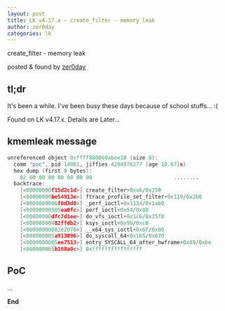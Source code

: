 ```yaml
---
layout: post
title: LK v4.17.x - create_filter - memory leak
author: zer0day
categories: lk
---
```


create_filter - memory leak

posted & found by [zer0day](https://kozistr.github.io/)

## tl;dr

It's been a while. I've been busy these days because of school stuffs... :(

Found on LK v4.17.x. Details are Later...

## kmemleak message

```c
unreferenced object 0xffff880069abee18 (size 8):
  comm "poc", pid 14081, jiffies 4294976277 (age 10.671s)
  hex dump (first 8 bytes):
    02 00 00 00 00 00 00 00                          ........
  backtrace:
    [<00000000f15d2c1d>] create_filter+0xa6/0x250
    [<00000000be54913e>] ftrace_profile_set_filter+0x119/0x2b0
    [<0000000006f0d3d0>] _perf_ioctl+0x1134/0x1ab0
    [<00000000505ea0fc>] perf_ioctl+0x54/0x80
    [<00000000dfc7d1ee>] do_vfs_ioctl+0x1c6/0x15f0
    [<00000000482ffdb2>] ksys_ioctl+0x9b/0xc0
    [<00000000082e2070>] __x64_sys_ioctl+0x6f/0xb0
    [<000000005a913096>] do_syscall_64+0x165/0x670
    [<0000000065ee7513>] entry_SYSCALL_64_after_hwframe+0x49/0xbe
    [<000000005b168a0c>] 0xffffffffffffffff
```

## PoC

...

**End**
